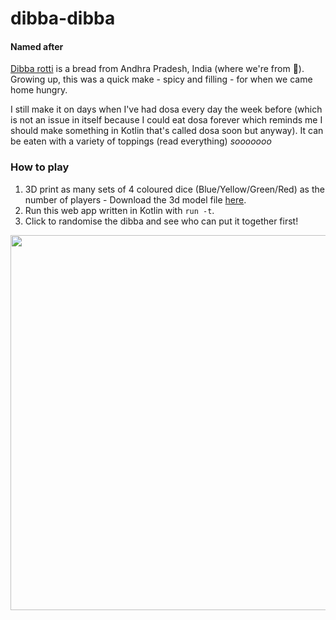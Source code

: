 # dibba-dibba

#### Named after

[Dibba rotti](https://en.m.wikipedia.org/wiki/File:Dibba_Roti.JPG) is a bread from Andhra Pradesh, India (where we're from 💚). Growing up, this was a quick make - spicy and filling - for when we came home hungry. 

I still make it on days when I've had dosa every day the week before (which is not an issue in itself because I could eat dosa forever which reminds me I should make something in Kotlin that's called dosa soon but anyway). It can be eaten with a variety of toppings (read everything) <i>sooooooo</i>

### How to play

1. 3D print as many sets of 4 coloured dice (Blue/Yellow/Green/Red) as the number of players - Download the 3d model file [here](/dibba-dibba-die.3mf).
2. Run this web app written in Kotlin with `run -t`.
3. Click to randomise the dibba and see who can put it together first!

<img width="600" src="https://github.com/kinnerapriyap/dibba-dibba/assets/10446250/2aee3881-7109-4412-9834-b5f905d18f76">

